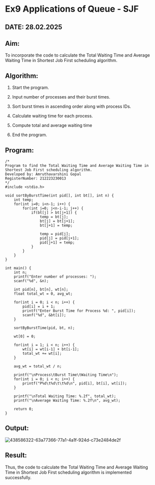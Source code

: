 # Ex9 Applications of Queue - SJF

## DATE: 28.02.2025

## Aim:

To incorporate the code to calculate the Total Waiting Time and Average Waiting Time in Shortest Job First scheduling algorithm.

## Algorithm:

1. Start the program.

2. Input number of processes and their burst times.

3. Sort burst times in ascending order along with process IDs.

4. Calculate waiting time for each process.

5. Compute total and average waiting time

6. End the program.

## Program:
```
/*
Program to find the Total Waiting Time and Average Waiting Time in Shortest Job First scheduling algorithm.
Developed by: Amruthavarshini Gopal
RegisterNumber: 212223230013 
*/
#include <stdio.h>

void sortByBurstTime(int pid[], int bt[], int n) {
    int temp;
    for(int i=0; i<n-1; i++) {
        for(int j=0; j<n-i-1; j++) {
            if(bt[j] > bt[j+1]) {
                temp = bt[j];
                bt[j] = bt[j+1];
                bt[j+1] = temp;

                temp = pid[j];
                pid[j] = pid[j+1];
                pid[j+1] = temp;
            }
        }
    }
}

int main() {
    int n;
    printf("Enter number of processes: ");
    scanf("%d", &n);

    int pid[n], bt[n], wt[n];
    float total_wt = 0, avg_wt;

    for(int i = 0; i < n; i++) {
        pid[i] = i + 1;
        printf("Enter Burst Time for Process %d: ", pid[i]);
        scanf("%d", &bt[i]);
    }

    sortByBurstTime(pid, bt, n);

    wt[0] = 0;

    for(int i = 1; i < n; i++) {
        wt[i] = wt[i-1] + bt[i-1];
        total_wt += wt[i];
    }

    avg_wt = total_wt / n;

    printf("\nProcess\tBurst Time\tWaiting Time\n");
    for(int i = 0; i < n; i++) {
        printf("P%d\t%d\t\t%d\n", pid[i], bt[i], wt[i]);
    }

    printf("\nTotal Waiting Time: %.2f", total_wt);
    printf("\nAverage Waiting Time: %.2f\n", avg_wt);

    return 0;
}
```

## Output:

![438586322-63a77366-77a1-4a1f-924d-c73e2484de2f](https://github.com/user-attachments/assets/adff8dc0-31b7-4c9a-849f-63035cf5a3cb)

## Result:

Thus, the code to calculate the Total Waiting Time and Average Waiting Time in Shortest Job First scheduling algorithm is implemented successfully.
